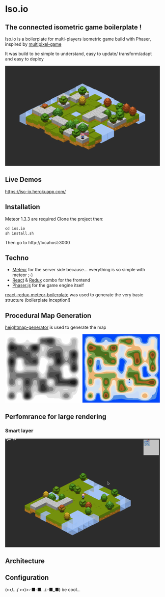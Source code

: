 # Iso.io
## The connected isometric game boilerplate !
Iso.io is a boilerplate for multi-players isometric game build with Phaser, inspired by [multipixel-game](https://github.com/ClemDelp/multipixel-game)

It was build to be simple to understand, easy to update/ transform/adapt and easy to deploy

![alt tag](readmeFiles/bomber-iso-minimap.gif)

## Live Demos

https://iso-io.herokuapp.com/

## Installation

Meteor 1.3.3 are required
Clone the project then:

```
cd ios.io
sh install.sh
```

Then go to http://locahost:3000

## Techno

- [Meteor]() for the server side because... everything is so simple with meteor ;-)
- [React]() & [Redux]() combo for the frontend
- [Phaser.js]() for the game engine itself

[react-redux-meteor-boilerplate](https://github.com/ClemDelp/react-redux-meteor-boilerplate) was used to generate the very basic structure (boilerplate inception!)

## Procedural Map Generation

[heightmap-generator](https://github.com/ClemDelp/heightmap-generator) is used to generate the map

![alt tag](readmeFiles/perlin-noise.png)

## Perfomrance for large rendering
### Smart layer

![alt tag](readmeFiles/smart-layers-loader.gif)

## Architecture

## Configuration




(•_•)...( •_•)>⌐■-■...(⌐■_■) be cool...
